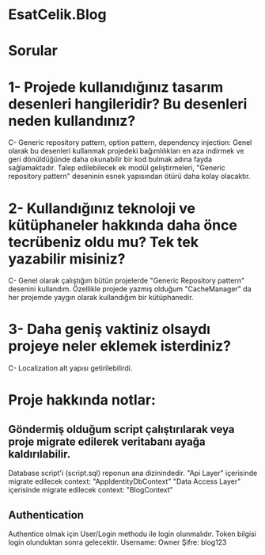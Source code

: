 # EsatCelik.Blog

# Sorular

# 1- Projede kullanıdığınız tasarım desenleri hangileridir? Bu desenleri neden kullandınız?
C- Generic repository pattern, option pattern, dependency injection: Genel olarak bu desenleri kullanmak projedeki bağımlılıkları en aza indirmek ve geri dönüldüğünde daha okunabilir bir kod bulmak adına fayda sağlamaktadır. Talep edilebilecek ek modül geliştirmeleri, "Generic repository pattern" deseninin esnek yapısından ötürü daha kolay olacaktır.
# 2- Kullandığınız teknoloji ve kütüphaneler hakkında daha önce tecrübeniz oldu mu? Tek tek yazabilir misiniz?
C- Genel olarak çalıştığım bütün projelerde "Generic Repository pattern" desenini kullandım. Özellikle projede yazmış olduğum "CacheManager" da her projemde yaygın olarak kullandığım bir kütüphanedir.
# 3- Daha geniş vaktiniz olsaydı projeye neler eklemek isterdiniz?
C- Localization alt yapısı getirilebilirdi.

# Proje hakkında notlar:
## Göndermiş olduğum script çalıştırılarak veya proje migrate edilerek veritabanı ayağa kaldırılabilir. 
Database script'i (script.sql) reponun ana dizinindedir. 
"Api Layer" içerisinde migrate edilecek context: "AppIdentityDbContext"
"Data Access Layer" içerisinde migrate edilecek context: "BlogContext"

## Authentication
Authentice olmak için User/Login methodu ile login olunmalıdır. Token bilgisi login olunduktan sonra gelecektir.
Username: Owner
Şifre: blog123
